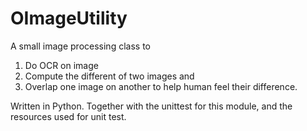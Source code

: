 # OImageUtility
A small image processing class to 
  1. Do OCR on image
  2. Compute the different of two images and 
  3. Overlap one image on another to help human feel their difference.

Written in Python.
Together with the unittest for this module, and the resources used for unit test.
